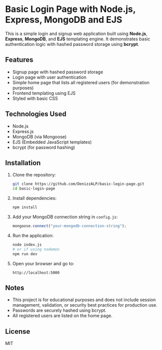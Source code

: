# Basic Login Page with Node.js, Express, MongoDB and EJS

This is a simple login and signup web application built using **Node.js**, **Express**, **MongoDB**, and **EJS** templating engine. It demonstrates basic authentication logic with hashed password storage using **bcrypt**.

## Features

- Signup page with hashed password storage
- Login page with user authentication
- Simple home page that lists all registered users (for demonstration purposes)
- Frontend templating using EJS
- Styled with basic CSS

## Technologies Used

- Node.js
- Express.js
- MongoDB (via Mongoose)
- EJS (Embedded JavaScript templates)
- bcrypt (for password hashing)

## Installation

1. Clone the repository:
   ```bash
   git clone https://github.com/DenizzALP/basic-login-page.git
   cd basic-login-page
   ```

2. Install dependencies:
   ```bash
   npm install
   ```

3. Add your MongoDB connection string in `config.js`:
   ```js
   mongoose.connect("your-mongodb-connection-string");
   ```

4. Run the application:
   ```bash
   node index.js
   # or if using nodemon
   npm run dev
   ```

5. Open your browser and go to:
   ```
   http://localhost:5000
   ```

## Notes

- This project is for educational purposes and does not include session management, validation, or security best practices for production use.
- Passwords are securely hashed using bcrypt.
- All registered users are listed on the home page.

## License

MIT
